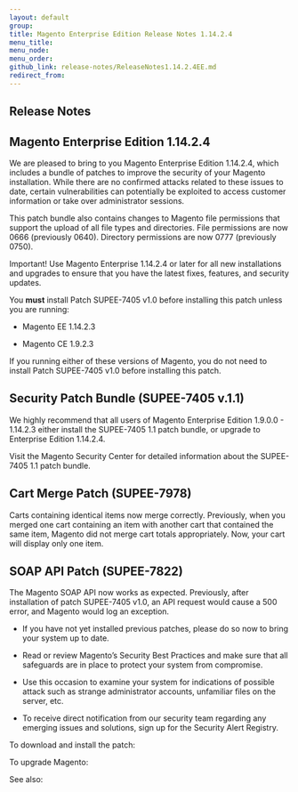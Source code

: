 ```yaml
---
layout: default
group: 
title: Magento Enterprise Edition Release Notes 1.14.2.4
menu_title: 
menu_node: 
menu_order: 
github_link: release-notes/ReleaseNotes1.14.2.4EE.md
redirect_from: 
---
```


<h2>Release Notes</h2>
<h2>Magento Enterprise Edition 1.14.2.4</h2>

We are pleased to bring to you Magento Enterprise Edition 1.14.2.4, which includes a bundle of patches to improve the security of your Magento installation. While there are no confirmed attacks related to these issues to date, certain vulnerabilities can potentially be exploited to access customer information or take over administrator sessions. 

This patch bundle also contains changes to Magento file permissions that support the upload of all file types and directories. File permissions are now 0666 (previously 0640). Directory permissions are now 0777 (previously 0750). 

Important! Use Magento Enterprise 1.14.2.4 or later for all new installations and upgrades to ensure that you have the latest fixes, features, and security updates.

You <b>must</b> install Patch SUPEE-7405 v1.0 before installing this patch unless you are running:

* Magento EE 1.14.2.3

* Magento CE 1.9.2.3

If you running either of these versions of Magento, you do not need to install Patch SUPEE-7405 v1.0 before installing this patch. 



<h2>Security Patch Bundle (SUPEE-7405 v.1.1)</h2>
We highly recommend that all users of Magento Enterprise Edition 1.9.0.0 - 1.14.2.3 either install the SUPEE-7405 1.1 patch bundle, or upgrade to Enterprise Edition 1.14.2.4. 

Visit the Magento Security Center for detailed information about the SUPEE-7405 1.1 patch bundle.



<h2>Cart Merge Patch (SUPEE-7978)</h2>
Carts containing identical items now merge correctly. Previously, when you merged one cart containing an item with another cart that contained the same item, Magento did not merge cart totals appropriately. Now, your cart will display only one item.  



<h2>SOAP API Patch  (SUPEE-7822)</h2>
The Magento SOAP API now works as expected. Previously, after installation of patch SUPEE-7405 v1.0,  an API request would cause a 500 error, and Magento would log an exception.


* If you have not yet installed previous patches, please do so now to bring your system up to date.

* Read or review Magento’s Security Best Practices and make sure that all safeguards are in place to protect your system from compromise.

* Use this occasion to examine your system for indications of possible attack such as strange administrator accounts, unfamiliar files on the server, etc.

* To receive direct notification from our security team regarding any emerging issues and solutions, sign up for the Security Alert Registry.


To download and install the patch:

To upgrade Magento:

See also:

